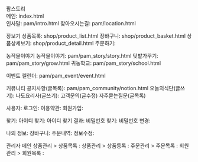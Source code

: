 팜스토리                                        
    메인: index.html                                   
    인사말: pam/intro.html
    찾아오시는길: pam/location.html

장보기
    상품목록: shop/product_list.html
    장바구니: shop/product_basket.html
    상품상세보기: shop/product_detail.html
    주문하기:

농작물이야기
    농작물이야기: pam/pam_story/story.html
    텃밭가꾸기: pam/pam_story/grow.html
    귀농학교: pam/pam_story/school.html

이벤트 켈린더: pam/pam_event/event.html

커뮤니티
    공지사항(글목록): pam/pam_community/notion.html
    오늘의식단(글쓰기):
    나도요리사(글쓰기):
    고객문의(글수정)
    자주묻는질문(글목록)

사용자:
    로그인:
    이용약관:
    회원가입:

찾기: 
    아이디 찾기:
    아이디 찾기 결과:
    비밀번호 찾기:
    비밀번호 변경:

나의 정보:
    장바구니:
    주문내역:
    정보수정:
   
관리자
    메인
    상품관리 > 상품목록 :
    상품관리 > 상품등록 :
    주문관리 > 주문목록 :
    회원관리 > 회원목록 :